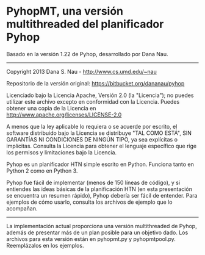 # PyhopMT, una versión multithreaded del planificador Pyhop

Basado en la versión 1.22 de Pyhop, desarrollado por Dana Nau.

----

Copyright 2013 Dana S. Nau - http://www.cs.umd.edu/~nau

Repositorio de la versión original: https://bitbucket.org/dananau/pyhop

Licenciado bajo la Licencia Apache, Versión 2.0 (la "Licencia"); no puedes utilizar este archivo excepto en conformidad con la Licencia. Puedes obtener una copia de la Licencia en http://www.apache.org/licenses/LICENSE-2.0

A menos que la ley aplicable lo requiera o se acuerde por escrito, el software distribuido bajo la Licencia se distribuye "TAL COMO ESTÁ", SIN GARANTÍAS NI CONDICIONES DE NINGÚN TIPO, ya sea explícitas o implícitas. Consulta la Licencia para obtener el lenguaje específico que rige los permisos y limitaciones bajo la Licencia.

Pyhop es un planificador HTN simple escrito en Python. Funciona tanto en Python 2 como en Python 3.

Pyhop fue fácil de implementar (menos de 150 líneas de código), y si entiendes las ideas básicas de la planificación HTN (en esta presentación se encuentra un resumen rápido), Pyhop debería ser fácil de entender. Para ejemplos de cómo usarlo, consulta los archivos de ejemplo que lo acompañan.

----

La implementación actual proporciona una versión multithreaded de Pyhop, además de presentar más de un plan posible para un objetivo dado. Los archivos para esta versión están en pyhopmt.py y pyhopmtpool.py. Reemplázalos en los ejemplos.






